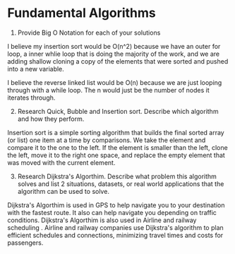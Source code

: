 # Fundamental Algorithms
 
1. Provide Big O Notation for each of your solutions

I believe my insertion sort would be O(n^2) because we have an outer for loop, a inner whlie loop that is doing the majority of the work, and we are adding shallow cloning a copy of the elements that were sorted and pushed into a new variable.   

I believe the reverse linked list would be O(n) because we are just looping through with a while loop. The n would just be the number of nodes it iterates through. 

2. Research Quick, Bubble and Insertion sort. Describe which algorithm and how they perform.

Insertion sort is a simple sorting algorithm that builds the final sorted array (or list) one item at a time by comparisons.
We take the element and compare it to the one to the left.  If the element is smaller than the left, clone the left, move it to the right one space, and replace the empty element that was moved with the current element.  


3. Research Dijkstra's Algorthim. Describe what problem this algorithm solves and list 2 situations, datasets, or real world applications that the algorithm can be used to solve. 

Dijkstra's Algorthim is used in GPS to help navigate you to your destination with the fastest route.  It also can help navigate you depending on traffic conditions.  Dijkstra's Algorthim is also used in Airline and railway scheduling . Airline and railway companies use Dijkstra's algorithm to plan efficient schedules and connections, minimizing travel times and costs for passengers.